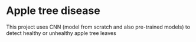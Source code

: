 # Apple tree disease
This project uses CNN (model from scratch and also pre-trained models) to detect healthy or unhealthy apple tree leaves
